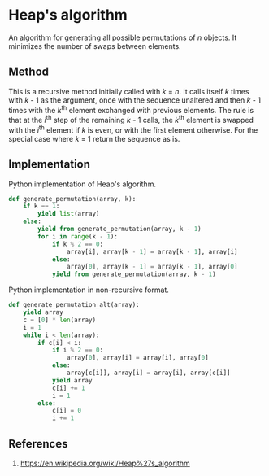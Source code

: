 # Heap's algorithm

An algorithm for generating all possible permutations of *n* objects. It minimizes the number of swaps between elements.

## Method

This is a recursive method initially called with *k* = *n*. It calls itself *k* times with *k* - 1 as the argument, once with the sequence unaltered and then *k* - 1 times with the *k*<sup>th</sup> element exchanged with previous elements. The rule is that at the *i*<sup>th</sup> step of the remaining *k* - 1 calls, the *k*<sup>th</sup> element is swapped with the *i*<sup>th</sup> element if *k* is even, or with the first element otherwise. For the special case where *k* = 1 return the sequence as is.

## Implementation

Python implementation of Heap's algorithm.
```python
def generate_permutation(array, k):
    if k == 1:
        yield list(array)
    else:
        yield from generate_permutation(array, k - 1)
        for i in range(k - 1):
            if k % 2 == 0:
                array[i], array[k - 1] = array[k - 1], array[i]
            else:
                array[0], array[k - 1] = array[k - 1], array[0]
            yield from generate_permutation(array, k - 1)

```

Python implementation in non-recursive format.
```python
def generate_permutation_alt(array):
    yield array
    c = [0] * len(array)
    i = 1
    while i < len(array):
        if c[i] < i:
            if i % 2 == 0:
                array[0], array[i] = array[i], array[0]
            else:
                array[c[i]], array[i] = array[i], array[c[i]]
            yield array
            c[i] += 1
            i = 1
        else:
            c[i] = 0
            i += 1

```

## References

1. <https://en.wikipedia.org/wiki/Heap%27s_algorithm>
